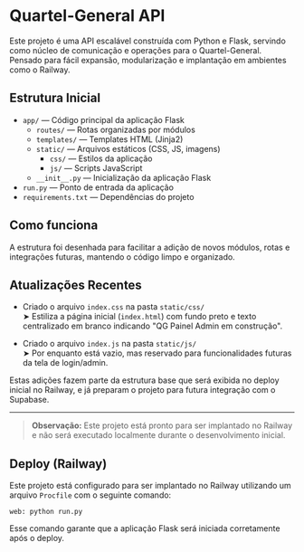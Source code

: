 # Quartel-General API

Este projeto é uma API escalável construída com Python e Flask, servindo como núcleo de comunicação e operações para o Quartel-General. Pensado para fácil expansão, modularização e implantação em ambientes como o Railway.

## Estrutura Inicial

- `app/` — Código principal da aplicação Flask
  - `routes/` — Rotas organizadas por módulos
  - `templates/` — Templates HTML (Jinja2)
  - `static/` — Arquivos estáticos (CSS, JS, imagens)
    - `css/` — Estilos da aplicação
    - `js/` — Scripts JavaScript
  - `__init__.py` — Inicialização da aplicação Flask
- `run.py` — Ponto de entrada da aplicação
- `requirements.txt` — Dependências do projeto

## Como funciona

A estrutura foi desenhada para facilitar a adição de novos módulos, rotas e integrações futuras, mantendo o código limpo e organizado.

## Atualizações Recentes

- Criado o arquivo `index.css` na pasta `static/css/`  
  ➤ Estiliza a página inicial (`index.html`) com fundo preto e texto centralizado em branco indicando "QG Painel Admin em construção".

- Criado o arquivo `index.js` na pasta `static/js/`  
  ➤ Por enquanto está vazio, mas reservado para funcionalidades futuras da tela de login/admin.

Estas adições fazem parte da estrutura base que será exibida no deploy inicial no Railway, e já preparam o projeto para futura integração com o Supabase.

---

> **Observação:** Este projeto está pronto para ser implantado no Railway e não será executado localmente durante o desenvolvimento inicial.

## Deploy (Railway)

Este projeto está configurado para ser implantado no Railway utilizando um arquivo `Procfile` com o seguinte comando:

```
web: python run.py
```

Esse comando garante que a aplicação Flask será iniciada corretamente após o deploy. 